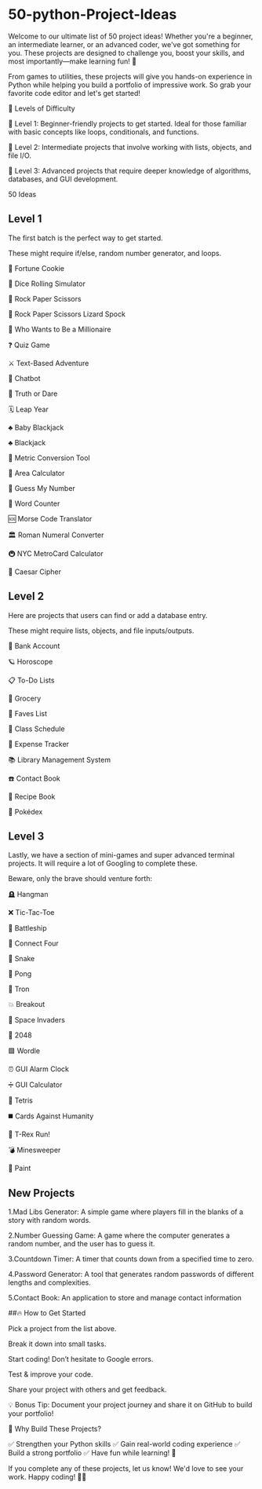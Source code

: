 # 50-python-Project-Ideas
Welcome to our ultimate list of 50 project ideas! Whether you're a beginner, an intermediate learner, or an advanced coder, we've got something for you. These projects are designed to challenge you, boost your skills, and most importantly—make learning fun! 🎉

From games to utilities, these projects will give you hands-on experience in Python while helping you build a portfolio of impressive work. So grab your favorite code editor and let's get started! 

📌 Levels of Difficulty

🔹 Level 1: Beginner-friendly projects to get started. Ideal for those familiar with basic concepts like loops, conditionals, and functions.

🔹 Level 2: Intermediate projects that involve working with lists, objects, and file I/O.

🔹 Level 3: Advanced projects that require deeper knowledge of algorithms, databases, and GUI development.



50 Ideas
## Level 1
The first batch is the perfect way to get started.

These might require if/else, random number generator, and loops.

🥠 Fortune Cookie

🎲 Dice Rolling Simulator

🫱 Rock Paper Scissors

🫱 Rock Paper Scissors Lizard Spock

🤑 Who Wants to Be a Millionaire

❓ Quiz Game

⚔️ Text-Based Adventure

🤖 Chatbot

🙈 Truth or Dare

🗓 Leap Year

♣️ Baby Blackjack

♣️ Blackjack

📏 Metric Conversion Tool

📐 Area Calculator

🔢 Guess My Number

🔡 Word Counter

🆘 Morse Code Translator

🏛 Roman Numeral Converter

🚇 NYC MetroCard Calculator

🔐 Caesar Cipher

## Level 2
Here are projects that users can find or add a database entry.

These might require lists, objects, and file inputs/outputs.

🏦 Bank Account

🪐 Horoscope

📋 To-Do Lists

🛒 Grocery

💖 Faves List

📝 Class Schedule

💸 Expense Tracker

📚 Library Management System

☎️ Contact Book

🍲 Recipe Book

🔎 Pokédex

## Level 3
Lastly, we have a section of mini-games and super advanced terminal projects. It will require a lot of Googling to complete these.

Beware, only the brave should venture forth:

🪦 Hangman

❌ Tic-Tac-Toe

🚢 Battleship

🔴 Connect Four

🐍 Snake

🏓 Pong

💨 Tron

💥 Breakout

👾 Space Invaders

🧠 2048

🟩 Wordle

⏰ GUI Alarm Clock

➗ GUI Calculator

🧱 Tetris

◼️ Cards Against Humanity

🦖 T-Rex Run!

💣 Minesweeper

🎨 Paint

## New Projects 
1.Mad Libs Generator: A simple game where players fill in the blanks of a story with random words.

2.Number Guessing Game: A game where the computer generates a random number, and the user has to guess it.

3.Countdown Timer: A timer that counts down from a specified time to zero.

4.Password Generator: A tool that generates random passwords of different lengths and complexities.

5.Contact Book: An application to store and manage contact information


##🔥 How to Get Started

Pick a project from the list above.

Break it down into small tasks.

Start coding! Don’t hesitate to Google errors.

Test & improve your code.

Share your project with others and get feedback.

💡 Bonus Tip: Document your project journey and share it on GitHub to build your portfolio!

🌟 Why Build These Projects?

✅ Strengthen your Python skills
✅ Gain real-world coding experience
✅ Build a strong portfolio
✅ Have fun while learning! 🎉

If you complete any of these projects, let us know! We'd love to see your work. Happy coding! 🚀🐍

